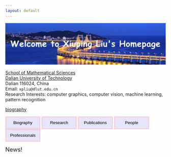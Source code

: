 ```yaml
---
layout: default
---
```


![](fengmian1_1.jpg)


[School of Mathematical Sciences](http://math.dlut.edu.cn/)  
[Dalian University of Technology](https://www.dlut.edu.cn/)  
Dalian 116024, China    
Email: `xpliu@dlut.edu.cn`  
Research Interests: computer graphics, computer vision, machine learning, pattern recognition  

[biography](files/bio.md)

<input type="button" value="Biography" style="width:110px;height:40px;border:3px #FFC0CB double;background-color:#E6E6FA;" onclick="location.href='files/bio.md'">
<input type="button" value="Research" style="width:110px;height:40px;border:3px #FFC0CB double;background-color:#E6E6FA;">
<input type="button" value="Publications" style="width:110px;height:40px;border:3px #FFC0CB double;background-color:#E6E6FA;">
<input type="button" value="People" style="width:110px;height:40px;border:3px #FFC0CB double;background-color:#E6E6FA;">
<input type="button" value="Professionals" style="width:110px;height:40px;border:3px #FFC0CB double;background-color:#E6E6FA;">  
　　
  　
	

<font size=4 >News!</font>  

</font>
